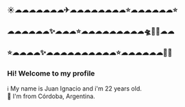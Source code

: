 ### ☀☁☁☁☁☁☁☁✈☁☁☁☁☁☁☁☁⭐☁☁☁☁☁☁⭐
### ☁☁☁☁☁☁✨☁☁☁⭐☁☁☁☁☁☁☁☁☁🛸🎇🎇☁☁
### ⭐☁☁☁☁✨☁☁☁☁☁☁☁☁☁☁⭐☁☁☁☁☁☁🎇🎇
### Hi! Welcome to my profile
ℹ My name is Juan Ignacio and i'm 22 years old. <br>
📍 I'm from Córdoba, Argentina.

<!--
**114096-GALLO-JUAN-IGNACIO/114096-GALLO-JUAN-IGNACIO** is a ✨ _special_ ✨ repository because its `README.md` (this file) appears on your GitHub profile.

Here are some ideas to get you started:

- 🔭 I’m currently working on ...
- 🌱 I’m currently learning ...
- 👯 I’m looking to collaborate on ...
- 🤔 I’m looking for help with ...
- 💬 Ask me about ...
- 📫 How to reach me: ...
- 😄 Pronouns: ...
- ⚡ Fun fact: ...
-->
